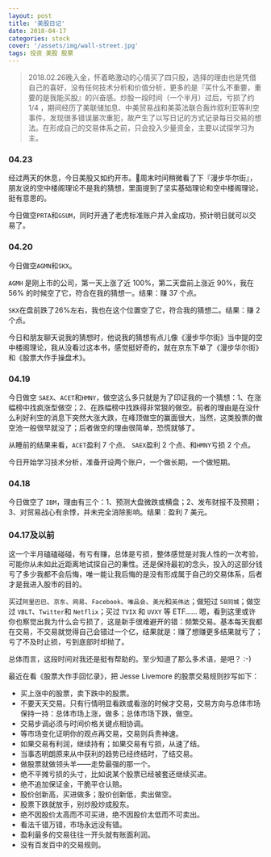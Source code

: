 ```yaml
---
layout: post
title: '美股日记'
date: 2018-04-17
categories: stock
cover: '/assets/img/wall-street.jpg'
tags: 投资 美股 股票
---
```


> 2018.02.26晚入金，怀着略激动的心情买了四只股，选择的理由也是凭借自己的喜好，没有任何技术分析和价值分析，更多的是『买什么不重要，重要的是我能买股』的兴奋感。炒股一段时间（一个半月）过后，亏损了约 1/4 ，期间经历了美联储加息、中美贸易战和美英法联合轰炸叙利亚等利空事件，发现很多错误屡次重犯，故产生了以写日记的方式记录每日交易的想法。在形成自己的交易体系之前，只会投入少量资金，主要以试探学习为主。
 
### 04.23
经过两天的休息，今日美股又如约开市。周末时间稍微看了下『漫步华尔街』，朋友说的空中楼阁理论不是我的猜想，里面提到了坚实基础理论和空中楼阁理论，挺有意思的。

今日做空`PRTA`和`GSUM`，同时开通了老虎标准账户并入金成功，预计明日就可以交易了。

### 04.20
今日做空`AGMN`和`SKX`。

`AGMH` 是刚上市的公司，第一天上涨了近 100%，第二天盘前上涨近 90%，我在 56% 的时候空了它，符合在我的猜想一。结果：赚 37 个点。

`SKX`在盘前跌了26%左右，我也在这个位置空了它，符合我的猜想二。结果：赚 2 个点。

今日和朋友聊天说我的猜想时，他说我的猜想有点儿像《漫步华尔街》当中提的空中楼阁理论，我从没看过这本书，感觉挺好奇的，就在京东下单了《漫步华尔街》和《股票大作手操盘术》。


### 04.19
今日做空 `SAEX`、`ACET`和`HMNY`，做空这么多只就是为了印证我的一个猜想：1、在涨幅榜中找疯涨型做空；2、在跌幅榜中找跌得非常狠的做空。前者的理由是在没什么利好利空的消息下突然大涨大跌，在峰顶做空的赢面很大，当然，这类股票的做空池一般很早就没了；后者做空的理由很简单，恐慌就够了。

从睡前的结果来看，`ACET`盈利 7 个点、 `SAEX`盈利 2 个点、和`HMNY`亏损 2 个点。

今日开始学习技术分析，准备开设两个账户，一个做长期，一个做短期。

### 04.18
今日做空了 `IBM`，理由有三个：1、预测大盘微跌或横盘；2、发布财报不及预期；3、对贸易战心有余悸，并未完全消除影响。结果：盈利 7 美元。

### 04.17及以前
这一个半月磕磕碰碰，有亏有赚，总体是亏损，整体感觉是对我人性的一次考验，可能你从未如此近距离地试探自己的秉性。还是保持最初的念头，投入的这部分钱亏了多少我都不会后悔，唯一能让我后悔的是没有形成属于自己的交易体系，后者才是我进入股市的目的。

买过`阿里巴巴`、`京东`、`网易`、`Facebook`、`唯品会`、`美光`和`英伟达`；做短过 `58同城`；做空过 `VBLT`、`Twitter`和 `Netflix`；买过 `TVIX` 和 `UVXY` 等 ETF…… 嗯，看到这里或许你也察觉出我为什么会亏损了，这是新手很难避开的错：频繁交易。基本每天我都在交易，不交易就觉得自己会错过一个亿，结果就是：赚了想赚更多结果就亏了；亏了不及时止损，亏到底部时却抛了。

总体而言，这段时间对我还是挺有帮助的。至少知道了那么多术语，是吧？ :-)

最近在看《股票大作手回忆录》，把 Jesse Livemore 的股票交易规则抄写如下：
* 买上涨中的股票，卖下跌中的股票。
* 不要天天交易。只有行情明显看跌或看涨的时候才交易，交易方向与总体市场保持一持：总体市场上涨，做多；总体市场下跌，做空。
* 交易步调必须与时间价格关键点相协调。
* 等市场变化证明你的观点再交易，交易则兵贵神速。
* 如果交易有利润，继续持有；如果交易有亏损，从速了结。
* 当事态明朗原来从中获利的趋势已经终结时，了结交易。
* 做股票就做领头羊——走势最强的那一个。
* 绝不平摊亏损的头寸，比如说某个股票已经被套还继续买进。
* 绝不追加保证金，干脆平仓认赔。
* 股价创新高，买进做多；股价创新低，卖出做空。
* 股票下跌就放手，别炒股炒成股东。
* 绝不因股价太高而不可买进，绝不因股价太低而不可卖出。
* 看法千错万错，市场永远没有错。
* 盈利最多的交易往往一开头就有账面利润。
* 没有百发百中的交易规则。
